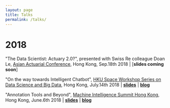 ```yaml
---
layout: page
title: Talks
permalink: /talks/
---
```



# 2018
"The Data Scientist: Actuary 2.0?", presented with Swiss Re colleague Doan Le, [Asian Actuarial Conference](http://www.aachk2018.org/index/programme), Hong Kong, Sep.18th 2018 | [**slides coming soon**]


"On the way towards Intelligent Chatbot", [HKU Space Workshop Series on Data Science and Big Data](https://www.hkuspace.hku.hk/prog/workshop-series-on-data-science-and-big-data), Hong Kong, July.14th 2018 | [**slides**](https://github.com/crownpku/crownpku.github.io/raw/master/slides/201807_%20On_the_way_towards_intelligent_chatbot.pdf) | [**blog**](http://www.crownpku.com//2017/09/27/%E6%B5%85%E8%B0%88%E5%9E%82%E7%9B%B4%E9%A2%86%E5%9F%9F%E7%9A%84chatbot.html)


"Annotation Tools and Beyond", [Machine Intelligence Summit Hong Kong](https://www.re-work.co/events/machine-intelligence-summit-hong-kong-2018), Hong Kong, June.6th 2018 | [**slides**](https://github.com/crownpku/crownpku.github.io/raw/master/slides/201806_Guan_Annotation_Tools_and_Beyond.pdf) | [**blog**](http://www.crownpku.com//2018/03/15/Annotation-Tools-and-Beyond.html)
